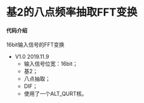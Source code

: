 # 基2的八点频率抽取FFT变换
#### 代码介绍
16bit输入信号的FFT变换

* V1.0   2019.11.9
    * 输入信号位宽：16bit；
    * 基2；
    * 八点抽取；
    * DIF；
    * 使用了一个ALT_QURT核。

